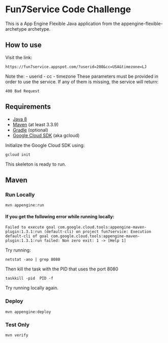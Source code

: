 Fun7Service Code Challenge
============================

This is a App Engine Flexible Java application from the appengine-flexible-archetype archetype.

## How to use
Visit the link:

    https://fun7service.appspot.com/?userid=200&cc=USA&timezone=LJ

Note the:
	- userid
	- cc
	- timezone
These parameters must be provided in order to use the service. If any of them is missing, the service will return:
    
    400 Bad Request

## Requirements

* [Java 8](http://www.oracle.com/technetwork/java/javase/downloads/index.html)
* [Maven](https://maven.apache.org/download.cgi) (at least 3.3.9)
* [Gradle](https://gradle.org/gradle-download/) (optional)
* [Google Cloud SDK](https://cloud.google.com/sdk/) (aka gcloud)

Initialize the Google Cloud SDK using:

    gcloud init

This skeleton is ready to run.

## Maven

### Run Locally

    mvn appengine:run
#### If you get the following error while running locally:

    Failed to execute goal com.google.cloud.tools:appengine-maven-plugin:1.3.1:run (default-cli) on project fun7service: Execution default-cli of goal com.google.cloud.tools:appengine-maven-plugin:1.3.1:run failed: Non zero exit: 1 -> [Help 1]

Try running:

    netstat -ano | grep 8080
Then kill the task with the PID that uses the port 8080

    taskkill -pid  PID -f

Try running locally again.

### Deploy

    mvn appengine:deploy

### Test Only

    mvn verify
